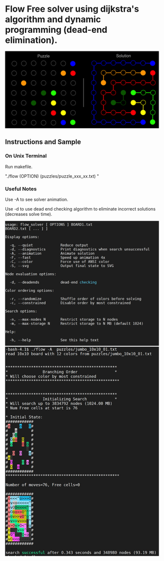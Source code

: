 # Flow Free solver using dijkstra's algorithm and dynamic programming (dead-end elimination).
![alt text](https://github.com/mwall-dev/flow_free_solver/blob/master/before-and-after.png)



## Instructions and Sample
### On Unix Terminal
Run makefile.

"./flow (OPTION) (puzzles/puzzle_xxx_xx.txt) "


### Useful Notes
Use -A to see solver animation.

Use -d to use dead end checking algorithm to eliminate incorrect solutions (decreases solve time).

![alt text](https://github.com/mwall-dev/flow_free_solver/blob/master/example1.JPG)
![alt text](https://github.com/mwall-dev/flow_free_solver/blob/master/example.JPG)




